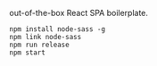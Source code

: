 out-of-the-box React SPA boilerplate.

```
npm install node-sass -g
npm link node-sass
npm run release
npm start
```
